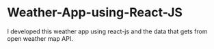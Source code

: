 # Weather-App-using-React-JS
I developed this weather app using react-js and the data that gets from open weather map API.
